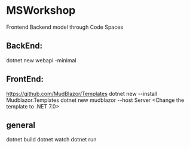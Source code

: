 # MSWorkshop
Frontend Backend model through Code Spaces


BackEnd:
--------
dotnet new webapi -minimal


FrontEnd:
---------
https://github.com/MudBlazor/Templates
dotnet new --install Mudblazor.Templates
dotnet new mudblazor --host Server 
<Change the template to .NET 7.0>


general
-------
dotnet build
dotnet watch
dotnet run

